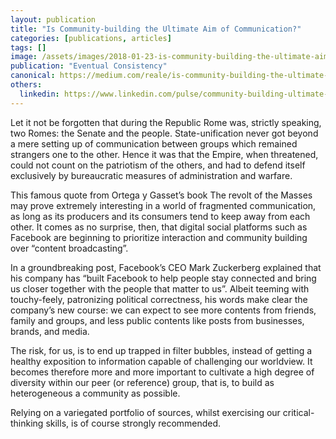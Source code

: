 ```yaml
---
layout: publication
title: "Is Community-building the Ultimate Aim of Communication?"
categories: [publications, articles]
tags: []
image: /assets/images/2018-01-23-is-community-building-the-ultimate-aim-of-communication.jpg
publication: "Eventual Consistency"
canonical: https://medium.com/reale/is-community-building-the-ultimate-aim-of-communication-61a83503252d
others:
  linkedin: https://www.linkedin.com/pulse/community-building-ultimate-aim-communication-roberto-reale/
---
```


Let it not be forgotten that during the Republic Rome was, strictly speaking, two Romes: the Senate and the people. State-unification never got beyond a mere setting up of communication between groups which remained strangers one to the other. Hence it was that the Empire, when threatened, could not count on the patriotism of the others, and had to defend itself exclusively by bureaucratic measures of administration and warfare.

This famous quote from Ortega y Gasset’s book The revolt of the Masses may prove extremely interesting in a world of fragmented communication, as long as its producers and its consumers tend to keep away from each other. It comes as no surprise, then, that digital social platforms such as Facebook are beginning to prioritize interaction and community building over “content broadcasting”.

In a groundbreaking post, Facebook’s CEO Mark Zuckerberg explained that his company has “built Facebook to help people stay connected and bring us closer together with the people that matter to us”. Albeit teeming with touchy-feely, patronizing political correctness, his words make clear the company’s new course: we can expect to see more contents from friends, family and groups, and less public contents like posts from businesses, brands, and media.

The risk, for us, is to end up trapped in filter bubbles, instead of getting a healthy exposition to information capable of challenging our worldview. It becomes therefore more and more important to cultivate a high degree of diversity within our peer (or reference) group, that is, to build as heterogeneous a community as possible.

Relying on a variegated portfolio of sources, whilst exercising our critical-thinking skills, is of course strongly recommended.
